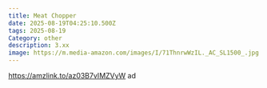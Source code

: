 ```yaml
---
title: Meat Chopper
date: 2025-08-19T04:25:10.500Z
tags: 2025-08-19
Category: other
description: 3.xx
image: https://m.media-amazon.com/images/I/71ThnrwWzIL._AC_SL1500_.jpg
---
```

https://amzlink.to/az03B7vIMZVyW ad